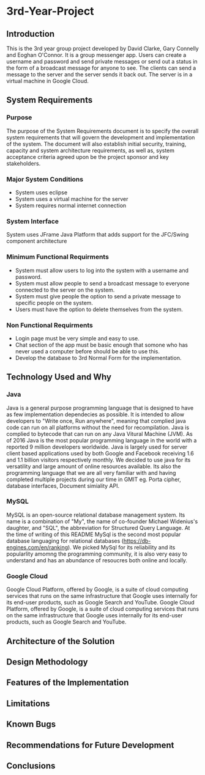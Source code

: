 # 3rd-Year-Project

## Introduction

This is the 3rd year group project developed by David Clarke, Gary Connelly and Eoghan O'Connor. It is a group messenger app. Users can create a username and password and send private messages or send out a status in the form of a broadcast message for anyone to see. The clients can send a message to the server and the server sends it back out. The server is in a virtual machine in Google Cloud.

## System Requirements

### Purpose
The purpose of the System Requirements document is to specify the overall system requirements that will govern the development and implementation of the system.  The document will also establish initial security, training, capacity and system architecture requirements, as well as, system acceptance criteria agreed upon be the project sponsor and key stakeholders.

### Major System Conditions
- System uses eclipse
- System uses a virtual machine for the server
- System requires normal internet connection

### System Interface

System uses JFrame Java Platform that adds support for the JFC/Swing component architecture

### Minimum Functional Requirments

- System must allow users to log into the system with a username and password.
- System must allow people to send a broadcast message to everyone connected to the server on the system.
- System must give people the option to send a private message to specific people on the system. 
- Users must have the option to delete themselves from the system.

### Non Functional Requirments

- Login page must be very simple and easy to use.
- Chat section of the app must be basic enough that somone who has never used a computer before should be able to use this.
- Develop the database to 3rd Normal Form for the implementation.

## Technology Used and Why

### Java
Java is a general purpose programming language that is designed to have as few implementation dependecies as possible. It is intended to allow developers to "Write once, Run anywhere", meaning that complied java code can run on all platforms without the need for recompilation. Java is complied to bytecode that can run on any Java Vitural Machine (JVM). As of 2016 Java is the most popular programming language in the world with a reported 9 million developers worldwide. Java is largely used for server client based applications used by both Google and Facebook receiving 1.6 and 1.1 billion visitors respectively monthly. We decided to use java for its versatility and large amount of online resources available. Its also the programming language that we are all very familiar with and having completed multiple projects during our time in GMIT eg. Porta cipher, database interfaces, Document simiality API.

### MySQL
MySQL is an open-source relational database management system. Its name is a combination of "My", the name of co-founder Michael Widenius's daughter, and "SQL", the abbreviation for Structured Query Language. At the time of writing of this README MySql is the second most popular database languaging for relational databases (https://db-engines.com/en/ranking). We picked MySql for its reliability and its popularlity amomng the programming community, it is also very easy to understand and has an abundance of resoucres both online and locally.

### Google Cloud
Google Cloud Platform, offered by Google, is a suite of cloud computing services that runs on the same infrastructure that Google uses internally for its end-user products, such as Google Search and YouTube.
Google Cloud Platform, offered by Google, is a suite of cloud computing services that runs on the same infrastructure that Google uses internally for its end-user products, such as Google Search and YouTube.



## Architecture of the Solution
## Design Methodology
## Features of the Implementation
## Limitations
## Known Bugs
## Recommendations for Future Development
## Conclusions


